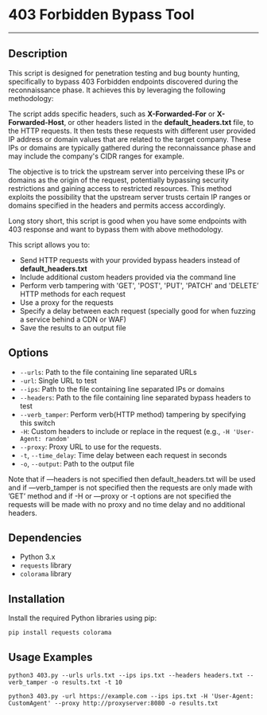 # 403 Forbidden Bypass Tool

---

## Description

This script is designed for penetration testing and bug bounty hunting, specifically to bypass 403 Forbidden endpoints discovered during the reconnaissance phase. It achieves this by leveraging the following methodology:

The script adds specific headers, such as **X-Forwarded-For** or **X-Forwarded-Host**, or other headers listed in the **default_headers.txt** file, to the HTTP requests. It then tests these requests with different user provided IP address or domain values that are related to the target company. These IPs or domains are typically gathered during the reconnaissance phase and may include the company's CIDR ranges for example.

The objective is to trick the upstream server into perceiving these IPs or domains as the origin of the request, potentially bypassing security restrictions and gaining access to restricted resources. This method exploits the possibility that the upstream server trusts certain IP ranges or domains specified in the headers and permits access accordingly.

Long story short, this script is good when you have some endpoints with 403 response and want to bypass them with above methodology.

This script allows you to:

- Send HTTP requests with your provided bypass headers instead of **default_headers.txt**
- Include additional custom headers provided via the command line
- Perform verb tampering with 'GET', 'POST', 'PUT', 'PATCH' and 'DELETE’ HTTP methods for each request
- Use a proxy for the requests
- Specify a delay between each request (specially good for when fuzzing a service behind a CDN or WAF)
- Save the results to an output file

## Options

- `--urls`: Path to the file containing line separated URLs
- `-url`: Single URL to test
- `--ips`: Path to the file containing line separated IPs or domains
- `--headers`: Path to the file containing line separated bypass headers to test
- `--verb_tamper`: Perform verb(HTTP method) tampering by specifying this switch
- `-H`: Custom headers to include or replace in the request (e.g., `-H 'User-Agent: random'`
- `--proxy`: Proxy URL to use for the requests.
- `-t`, `--time_delay`: Time delay between each request in seconds
- `-o`, `--output`: Path to the output file

Note that if —headers is not specified then default_headers.txt will be used and if —verb_tamper is not specified then the requests are only made with ’GET’ method and if -H or —proxy or -t options are not specified the requests will be made with no proxy and no time delay and no additional headers.

## Dependencies

- Python 3.x
- `requests` library
- `colorama` library

## Installation

Install the required Python libraries using pip:

```
pip install requests colorama
```

## Usage Examples

```
python3 403.py --urls urls.txt --ips ips.txt --headers headers.txt --verb_tamper -o results.txt -t 10

python3 403.py -url https://example.com --ips ips.txt -H 'User-Agent: CustomAgent' --proxy http://proxyserver:8080 -o results.txt
```